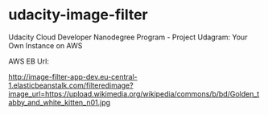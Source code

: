 # udacity-image-filter
Udacity Cloud Developer Nanodegree Program - Project Udagram: Your Own Instance on AWS

AWS EB Url:

http://image-filter-app-dev.eu-central-1.elasticbeanstalk.com/filteredimage?image_url=https://upload.wikimedia.org/wikipedia/commons/b/bd/Golden_tabby_and_white_kitten_n01.jpg
